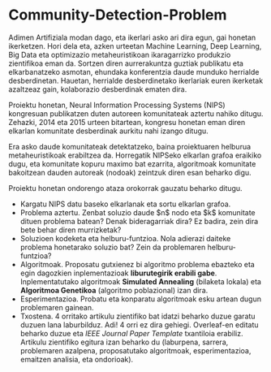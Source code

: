 # Community-Detection-Problem

Adimen Artifiziala modan dago, eta ikerlari asko ari dira egun, gai honetan ikerketzen. Hori dela eta, azken urteetan Machine Learning, Deep Learning, Big Data eta optimizazio metaheuristikoan ikaragarrizko produkzio zientifikoa eman da. Sortzen diren aurrerakuntza guztiak publikatu eta elkarbanatzeko asmotan, ehundaka konferentzia daude munduko herrialde desberdinetan. Hauetan, herrialde desberdinetako ikerlariak euren ikerketak azaltzeaz gain, kolaborazio desberdinak ematen dira.

Proiektu honetan, Neural Information Processing Systems (NIPS) kongresuan publikatzen duten autoreen komunitateak aztertu nahiko ditugu. Zehazki, 2014 eta 2015 urteen bitartean, kongresu honetan eman diren elkarlan komunitate desberdinak aurkitu nahi izango ditugu. 

Era asko daude komunitateak detektatzeko, baina proiektuaren helburua metaheuristikoak erabiltzea da. Horregatik NIPSeko elkarlan grafoa eraikiko dugu, eta komunitate kopuru maximo bat ezarrita, algoritmoak komunitate bakoitzean dauden autoreak (nodoak) zeintzuk diren esan beharko digu.

Proiektu honetan ondorengo ataza orokorrak gauzatu beharko ditugu.

<ul>
    <li> Kargatu NIPS datu baseko elkarlanak eta sortu elkarlan grafoa.
    <li> Problema aztertu. Zenbat soluzio daude $n$ nodo eta $k$ komunitate dituen problema batean? Denak bideragarriak dira? Ez badira, zein dira bete behar diren murrizketak?
    <li> Soluzioen kodeketa eta helburu-funtzioa. Nola adierazi daiteke problema honetarako soluzio bat? Zein da problemaren helburu-funtzioa?
    <li> Algoritmoak. Proposatu gutxienez bi algoritmo problema ebazteko eta egin dagozkien inplementazioak <b>liburutegirik erabili gabe</b>. Inplementatutako algoritmoak <b>Simulated Annealing</b> (bilaketa lokala) eta <b>Algoritmoa Genetikoa</b> (algoritmo poblazional) izan dira.
    <li> Esperimentazioa. Probatu eta konparatu algoritmoak esku artean dugun problemaren gainean.
    <li> Txostena. 4 orritako artikulu zientifiko bat idatzi beharko duzue garatu duzuen lana laburbilduz. Adi! 4 orri ez dira gehiegi. Overleaf-en editatu beharko duzue eta <i>IEEE Journal Paper Template</i> txantiloia erabiliz. Artikulu zientifiko egitura izan beharko du (laburpena, sarrera, problemaren azalpena, proposatutako algoritmoak, esperimentazioa, emaitzen analisia, eta ondorioak).
</ul>
